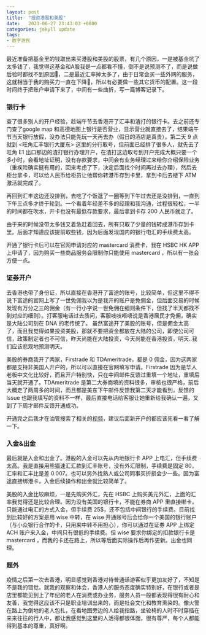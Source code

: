 ```yaml
---
layout: post
title:  "投资港股和美股"
date:   2023-06-27 23:43:03 +0800
categories: jekyll update
tags:
- 数字游民
---
```

最近准备把基金里的钱取出来买港股和美股的股票，有几个原因，一是被基金坑了太多钱了，我觉得这基金和A股我是一点都看不懂，倒不是说预测不了，而是说做后验时都找不到原因🥹，二是最近汇率掉太多了，由于日常会买一些外网的服务，这就相当于我的购买力一直在下降🥹，所以有必要做一些其它货币的配置。这一段时间终于把账户申请下来了，中间有一些曲折，写一篇博客记录下。
### 银行卡
查了很多别人的开户经验，趁端午节去香港开了汇丰和渣打的银行卡。去之前还专门查了google map 和高德地图上银行是否营业，显示营业就直接去了，结果端午节当天银行放假，没办法只能先玩一天再去办（假日的酒店是真贵）。第二天 9 点就到 <旺角汇丰银行大厦东> 这里的分行取号，但前面已经排了很多人，就先去了旺角 E1 出口那边的渣打银行办理开户，在渣打这边取号到开户完成大概只要一个多小时，会看地址证明，没有存款要求，中间会有业务经理过来给你介绍保险业务（重疾险确实挺有用的，回来考虑了下，决定后面找个时间再过去办理），然后去柜台拿卡，可以给人民币给柜员让他帮你转港币存到卡里，拿到卡后去楼下 ATM 激活就完成了。

再回到汇丰这边还没排到，去吃了个饭逛了一圈等到下午过去还是没排到，一直到下午三点多才终于轮到。一个看着年经差不多的经理和我沟通，过程很轻松，一半的时间都在吹水，开卡也没有最低存款要求，最后拿到卡存 200 人民币就走了。

由于来的时候没带太多钱又着急赶着回去，所有只取了少量的钱转成港币存到卡里。后面才知道应该提前取些钱，因为后面发现国内的银行电汇的手续费太高。

开通了银行卡后可以在官网申请对应的 mastercard 消费卡，我在 HSBC HK APP 上申请了，因为购买一些商品服务会限制你只能使用 mastercard ，所以有一张会方便一点。



### 证券开户
去香港也带了身份证，所以直接在香港开了富途的账号，比较简单，但这里不得不说下富途的官网上写了一世免佣我以为是我开的账户是免佣金，但后面交易的时候发现有万分之三的佣金（有一行小字说一世免佣在细则条件下，但找了半天都找不到对应的细则）。打客服电话过去质问，客服吱吱唔唔说是香港居民才免佣，确实是大陆公司刻在 DNA 的老传统了。
虽然富途开了美股的账号，但是佣金太高了，而且我觉得如果投资美股，那就不要把资金都放在大陆的公司，即使公司可信，政策制定者也不可信，昨天尚能在大陆投资，今天尚能在香港投资，明天..我们应该悲观地预测明天。

美股的券商我开了两家，Firstrade 和 TDAmeritrade，都是 0 佣金，因为这两家都是支持非美国人开户的，所以可以直接在官网填写申请。Firstrade 因为是华人老板中文化比较好，而且开户特别快，只在中间邮件反馈过重填一个地址，重填后当天就开通了。TDAmeritrade 是第二大券商填的资料很多，审核也很严格，前后大概走了两周多的时间，而且都是美东下午邮件反馈我第二天才能看到，反馈的Issue 也跟我填写的资料不一样，最后直接电话给客服让她重新给我确认一遍，又到了下周才邮件反馈开通成功。

开通完之后我才在油管搜索了相关的[视频](https://www.youtube.com/watch?v=gw195PTBdr8)，建议后面新开户的都应该先看一看了解一下。

### 入金&出金
最后就是入金和出金了。港股的入金可以先从内地银行卡 APP 上电汇，但手续费太高。我是直接用熊猫速汇汇款到汇丰账号，没有外汇限制，手续费是固定 80，汇率和汇丰比是差 0.007。也可以另外找熟人或公司同事买折损会少一些。因为富途直接绑港卡，入金后续操作和出金就比较简单了。

美股的入金比较麻烦，一是先购买外汇，先在 HSBC 上购买美元外汇，上面的汇率我觉得还是比较合理。因为没有美国的银行卡，不能在券商 APP 里直接绑卡，只能通过电汇的方式入金，但手续费 25$，还不包括中间银行的手续费。目前找到比较好的方案是用 wise 中转，在 wise 开通账号后会给你一个美国的银行账户（与小众银行合作的卡，只用来中转不用担心），你可以通过在证券 APP 上绑定 ACH 账户来入金，中间只有很低的手续费。但 wise 要求你绑定的扣款银行卡是 mastercard ，而我的卡还在路上，所以等后面实际操作后再作更新。出金也同理。


### 题外
疫情之后第一次去香港，明显感觉到香港对待普通话游客似乎更加友好了，不知是不是我的错觉。就我的观察和体会，香港人的服务态度确实特别好，在银行或者是店里都能见到上了年纪的老人在消费或办业务，服务人员一般都表现得很有耐心和友善，我觉得这应该不只是职业培训出来的，而是社会文化和教育熏染的。像火警在路上为倒地的老人包扎，在看地图旁边的人给我指路，坐轮椅的人时不时穿插在来来往往的行人中，都让我感觉到这里的人活得都很体面，很有尊严，每个人都能得到基本的尊重，真好啊。
